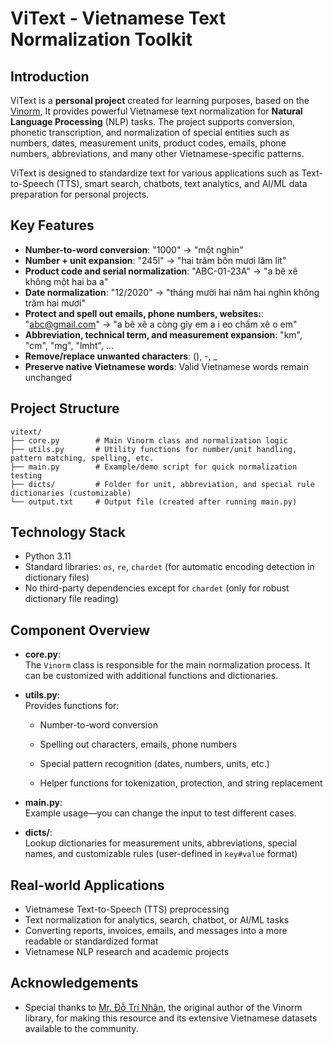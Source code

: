 # ViText - Vietnamese Text Normalization Toolkit

## Introduction

ViText is a **personal project** created for learning purposes, based on the [Vinorm](https://github.com/v-nhandt21/Vinorm), It provides powerful Vietnamese text normalization for **Natural Language Processing** (NLP) tasks. The project supports conversion, phonetic transcription, and normalization of special entities such as numbers, dates, measurement units, product codes, emails, phone numbers, abbreviations, and many other Vietnamese-specific patterns.

ViText is designed to standardize text for various applications such as Text-to-Speech (TTS), smart search, chatbots, text analytics, and AI/ML data preparation for personal projects.

## Key Features

- **Number-to-word conversion**: "1000" → "một nghìn"
- **Number + unit expansion**: "245l" → "hai trăm bốn mươi lăm lít"
- **Product code and serial normalization**: "ABC-01-23A" → "a bê xê không một hai ba a"
- **Date normalization**: "12/2020" → "tháng mười hai năm hai nghìn không trăm hai mươi"
- **Protect and spell out emails, phone numbers, websites:**: "[abc@gmail.com](mailto\:abc@gmail.com)" → "a bê xê a còng giy em a i eo chấm xê o em"
- **Abbreviation, technical term, and measurement expansion**: "km", "cm", "mg", "lmht", ...
- **Remove/replace unwanted characters**: (), -, \_
- **Preserve native Vietnamese words**: Valid Vietnamese words remain unchanged

## Project Structure
```
vitext/
├── core.py        # Main Vinorm class and normalization logic
├── utils.py       # Utility functions for number/unit handling, pattern matching, spelling, etc.
├── main.py        # Example/demo script for quick normalization testing
├── dicts/         # Folder for unit, abbreviation, and special rule dictionaries (customizable)
└── output.txt     # Output file (created after running main.py)
```

## Technology Stack

- Python 3.11
- Standard libraries: `os`, `re`, `chardet` (for automatic encoding detection in dictionary files)
- No third-party dependencies except for `chardet` (only for robust dictionary file reading)

## Component Overview

- **core.py**:\
    The `Vinorm` class is responsible for the main normalization process. It can be customized with additional functions and dictionaries.

- **utils.py**:\
    Provides functions for:

    - Number-to-word conversion

    - Spelling out characters, emails, phone numbers

    - Special pattern recognition (dates, numbers, units, etc.)

    - Helper functions for tokenization, protection, and string replacement

- **main.py**:\
  Example usage—you can change the input to test different cases.

- **dicts/**:\
  Lookup dictionaries for measurement units, abbreviations, special names, and customizable rules (user-defined in `key#value` format)

## Real-world Applications
- Vietnamese Text-to-Speech (TTS) preprocessing
- Text normalization for analytics, search, chatbot, or AI/ML tasks
- Converting reports, invoices, emails, and messages into a more readable or standardized format
- Vietnamese NLP research and academic projects

## Acknowledgements
- Special thanks to [Mr. Đỗ Trí Nhân](https://github.com/v-nhandt21), the original author of the Vinorm library, for making this resource and its extensive Vietnamese datasets available to the community.